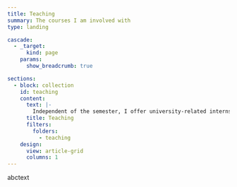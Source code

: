 ```yaml
---
title: Teaching
summary: The courses I am involved with 
type: landing

cascade:
  - _target:
      kind: page
    params:
      show_breadcrumb: true

sections:
  - block: collection
    id: teaching
    content:
      text: |-
        Independent of the semester, I offer university-related internships as part of the <i>visual computing lab</i>. Also, I offer bachelor's and master's theses. So if you are interested in writing a thesis with me, feel free to send me an email!
      title: Teaching
      filters:
        folders:
          - teaching
    design:
      view: article-grid
      columns: 1
---
```


abctext